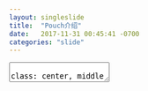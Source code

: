 ```yaml
---
layout: singleslide
title:  "Pouch介绍"
date:   2017-11-31 00:45:41 -0700
categories: "slide"
---
```


<style type="text/css">
.floatleft{float:left;width:40%;}
.floatright{float:right;width:60%;}
</style>


<textarea id="source">

class: center, middle

# Pouch介绍

&nbsp;
&nbsp;

#### anbo
#### 2017年11月30日



---

## Pouch历史


.floatleft[
- 始于2011年，基于LXC开发的容器基础设施T4，内部使用，前身为Alidocker
- 2015年开始吸收Docker镜像功能
- 2017年11月11日开源，2018年3月1日发布第一个版本
- 容器结合阿里内核，大幅提高隔离性
- 关键特性：安全、性能、稳定性
]
.floatright[
<img src="http://5b0988e595225.cdn.sohucs.com/images/20171127/7a9107cd9c904d67af67de89d8ea3d8c.jpeg" style="width:90%;height:90%">
]

---

## 定位

.floatleft[
容器系统分层：
- Runtime Layer
- **Container Layer**

  - To upper orchestrating layer, pouch supports Kubernetes and Swarm.
  - To underlying runtime layer, pouch is compatible with oci-compatible runtime, such as [runC](https://github.com/opencontainers/runc), [runV](https://github.com/hyperhq/runv), runlxc and so on. To make storage and network big supplements, [CNI](https://github.com/containernetworking/cni) and [CSI](https://github.com/container-storage-interface) are in scope right there.

- Orchestration Layer



]

.floatright[
<img src="https://github.com/alibaba/pouch/raw/master/docs/static_files/pouch_ecosystem_architecture.png" style="width:90%;height:90%">
]

---

# 架构

.floatleft[
- Pouch CLI
  - Users can interact with Pouchd by Pouch CLI.
- Pouchd
  * HTTP server
  * bridge layer
  * ctrd
  * Manager:System/Network
  /Volume/Container/Image


]

.floatright[
<img src="https://github.com/alibaba/pouch/raw/master/docs/static_files/pouch_component_architecture.png" style="width:80%;height:80%">
]
---
# pouch命令


<img src="/slides/assets/images/pouch.png" style="width:90%;height:90%">
s
---
# Roadmap

- **Container Regular Management**

  We will polish user's experience on container management as the first important step. Moby has popularized container API standard in industry. And pouch will follow this API standard to provide container service. In addition, pouch will take more care of more aspects on how to run container on top of various isolation unit. Better experience on taking care of applications is in the scope as well.

- **Strong Isolation**

   Since security is the largest obstacle for technology to apply in production environment, pouch will improve isolation ability in the following areas: <font color=red>userspace lxcfs to isolate resource view, hypervisor based container, kvm-based container</font> and so on.

- **Open to Ecosystem**

  For being open to container ecosystem, Pouch will be designed to be scalable. As a container engine, pouch will support pod and be able to integrate upper orchestraion layer with kubernetes. For fundamental infrastructure management, pouch will embrace CNI and CSI. In the aspect of monitoring, logging and so on, Pouch takes an open role to approach cloud native.

---

class: center, middle

# 谢谢

</textarea>
